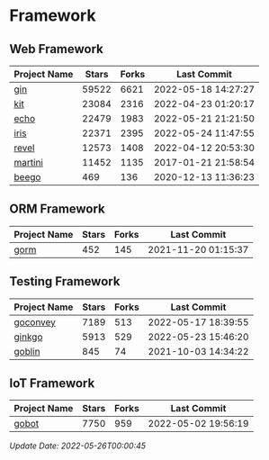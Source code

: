 # Framework

## Web Framework
| Project Name | Stars | Forks | Last Commit |
| ------------ | ----- | ----- | ----------- |
| [gin](https://github.com/gin-gonic/gin) | 59522 | 6621 | 2022-05-18 14:27:27 |
| [kit](https://github.com/go-kit/kit) | 23084 | 2316 | 2022-04-23 01:20:17 |
| [echo](https://github.com/labstack/echo) | 22479 | 1983 | 2022-05-21 21:21:50 |
| [iris](https://github.com/kataras/iris) | 22371 | 2395 | 2022-05-24 11:47:55 |
| [revel](https://github.com/revel/revel) | 12573 | 1408 | 2022-04-12 20:53:30 |
| [martini](https://github.com/go-martini/martini) | 11452 | 1135 | 2017-01-21 21:58:54 |
| [beego](https://github.com/astaxie/beego) | 469 | 136 | 2020-12-13 11:36:23 |

## ORM Framework
| Project Name | Stars | Forks | Last Commit |
| ------------ | ----- | ----- | ----------- |
| [gorm](https://github.com/jinzhu/gorm) | 452 | 145 | 2021-11-20 01:15:37 |

## Testing Framework
| Project Name | Stars | Forks | Last Commit |
| ------------ | ----- | ----- | ----------- |
| [goconvey](https://github.com/smartystreets/goconvey) | 7189 | 513 | 2022-05-17 18:39:55 |
| [ginkgo](https://github.com/onsi/ginkgo) | 5913 | 529 | 2022-05-23 15:46:20 |
| [goblin](https://github.com/franela/goblin) | 845 | 74 | 2021-10-03 14:34:22 |

## IoT Framework
| Project Name | Stars | Forks | Last Commit |
| ------------ | ----- | ----- | ----------- |
| [gobot](https://github.com/hybridgroup/gobot) | 7750 | 959 | 2022-05-02 19:56:19 |

*Update Date: 2022-05-26T00:00:45*